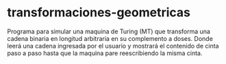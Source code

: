 transformaciones-geometricas
============================

Programa para simular una maquina de Turing (MT) que transforma una cadena binaria en longitud arbitraria en su complemento a doses. Donde leerá una cadena ingresada por el usuario y mostrará el contenido de cinta paso a paso hasta que la maquina pare reescribiendo la misma cinta.  
